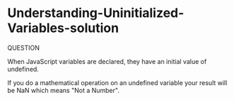 # Understanding-Uninitialized-Variables-solution
QUESTION


When JavaScript variables are declared, they have an initial value of undefined.

If you do a mathematical operation on an undefined variable your result will be NaN which means "Not a Number".

